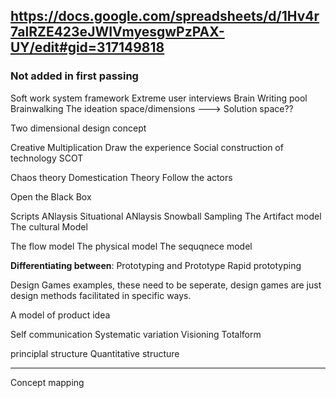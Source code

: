 
## https://docs.google.com/spreadsheets/d/1Hv4r7alRZE423eJWIVmyesgwPzPAX-UY/edit#gid=317149818

### Not added in first passing 

Soft work system framework
Extreme user interviews
Brain Writing pool
Brainwalking
The ideation space/dimensions ---> Solution space??

Two dimensional design concept 

Creative Multiplication 
Draw the experience 
Social construction of technology SCOT 

Chaos theory
Domestication Theory
Follow the actors 

Open the Black Box

Scripts ANlaysis 
Situational ANlaysis 
Snowball Sampling 
The Artifact model
The cultural Model

The flow model
The physical model
The sequqnece model 

**Differentiating between**: Prototyping and Prototype 
Rapid prototyping 

Design Games examples, these need to be seperate, design games are just design methods facilitated in specific ways. 

A model of product idea

Self communication 
Systematic variation 
Visioning 
Totalform


principlal structure
Quantitative structure 

---

Concept mapping 
